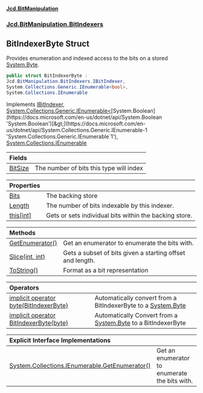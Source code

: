 #### [Jcd.BitManipulation](index.md 'index')
### [Jcd.BitManipulation.BitIndexers](Jcd.BitManipulation.BitIndexers.md 'Jcd.BitManipulation.BitIndexers')

## BitIndexerByte Struct

Provides enumeration and indexed access to the bits on a
stored [System.Byte](https://docs.microsoft.com/en-us/dotnet/api/System.Byte 'System.Byte').

```csharp
public struct BitIndexerByte :
Jcd.BitManipulation.BitIndexers.IBitIndexer,
System.Collections.Generic.IEnumerable<bool>,
System.Collections.IEnumerable
```

Implements [IBitIndexer](Jcd.BitManipulation.BitIndexers.IBitIndexer.md 'Jcd.BitManipulation.BitIndexers.IBitIndexer'), [System.Collections.Generic.IEnumerable&lt;](https://docs.microsoft.com/en-us/dotnet/api/System.Collections.Generic.IEnumerable-1 'System.Collections.Generic.IEnumerable`1')[System.Boolean](https://docs.microsoft.com/en-us/dotnet/api/System.Boolean 'System.Boolean')[&gt;](https://docs.microsoft.com/en-us/dotnet/api/System.Collections.Generic.IEnumerable-1 'System.Collections.Generic.IEnumerable`1'), [System.Collections.IEnumerable](https://docs.microsoft.com/en-us/dotnet/api/System.Collections.IEnumerable 'System.Collections.IEnumerable')

| Fields | |
| :--- | :--- |
| [BitSize](Jcd.BitManipulation.BitIndexers.BitIndexerByte.BitSize.md 'Jcd.BitManipulation.BitIndexers.BitIndexerByte.BitSize') | The number of bits this type will index |

| Properties                                                                                                                          |                                                        |
|:------------------------------------------------------------------------------------------------------------------------------------|:-------------------------------------------------------|
| [Bits](Jcd.BitManipulation.BitIndexers.BitIndexerByte.Bits.md 'Jcd.BitManipulation.BitIndexers.BitIndexerByte.Bits')                | The backing store                                      |
| [Length](Jcd.BitManipulation.BitIndexers.BitIndexerByte.Length.md 'Jcd.BitManipulation.BitIndexers.BitIndexerByte.Length')          | The number of bits indexable by this indexer.          |
| [this[int]](Jcd.BitManipulation.BitIndexers.BitIndexerByte.this[int].md 'Jcd.BitManipulation.BitIndexers.BitIndexerByte.this[int]') | Gets or sets individual bits within the backing store. |

| Methods | |
| :--- | :--- |
| [GetEnumerator()](Jcd.BitManipulation.BitIndexers.BitIndexerByte.GetEnumerator().md 'Jcd.BitManipulation.BitIndexers.BitIndexerByte.GetEnumerator()') | Get an enumerator to enumerate the bits with. |
| [Slice(int, int)](Jcd.BitManipulation.BitIndexers.BitIndexerByte.Slice(int,int).md 'Jcd.BitManipulation.BitIndexers.BitIndexerByte.Slice(int, int)') | Gets a subset of bits given a starting offset and length. |
| [ToString()](Jcd.BitManipulation.BitIndexers.BitIndexerByte.ToString().md 'Jcd.BitManipulation.BitIndexers.BitIndexerByte.ToString()') | Format as a bit representation |

| Operators                                                                                                                                                                                                                                                                     |                                                                                                                                       |
|:------------------------------------------------------------------------------------------------------------------------------------------------------------------------------------------------------------------------------------------------------------------------------|:--------------------------------------------------------------------------------------------------------------------------------------|
| [implicit operator byte(BitIndexerByte)](Jcd.BitManipulation.BitIndexers.BitIndexerByte.op_Implicitbyte(Jcd.BitManipulation.BitIndexers.BitIndexerByte).md 'Jcd.BitManipulation.BitIndexers.BitIndexerByte.op_Implicit byte(Jcd.BitManipulation.BitIndexers.BitIndexerByte)') | Automatically convert from a BitIndexerByte to a [System.Byte](https://docs.microsoft.com/en-us/dotnet/api/System.Byte 'System.Byte') |
| [implicit operator BitIndexerByte(byte)](Jcd.BitManipulation.BitIndexers.BitIndexerByte.op_ImplicitJcd.BitManipulation.BitIndexers.BitIndexerByte(byte).md 'Jcd.BitManipulation.BitIndexers.BitIndexerByte.op_Implicit Jcd.BitManipulation.BitIndexers.BitIndexerByte(byte)') | Automatically Convert from a [System.Byte](https://docs.microsoft.com/en-us/dotnet/api/System.Byte 'System.Byte') to a BitIndexerByte |

| Explicit Interface Implementations | |
| :--- | :--- |
| [System.Collections.IEnumerable.GetEnumerator()](Jcd.BitManipulation.BitIndexers.BitIndexerByte.System.Collections.IEnumerable.GetEnumerator().md 'Jcd.BitManipulation.BitIndexers.BitIndexerByte.System.Collections.IEnumerable.GetEnumerator()') | Get an enumerator to enumerate the bits with. |
